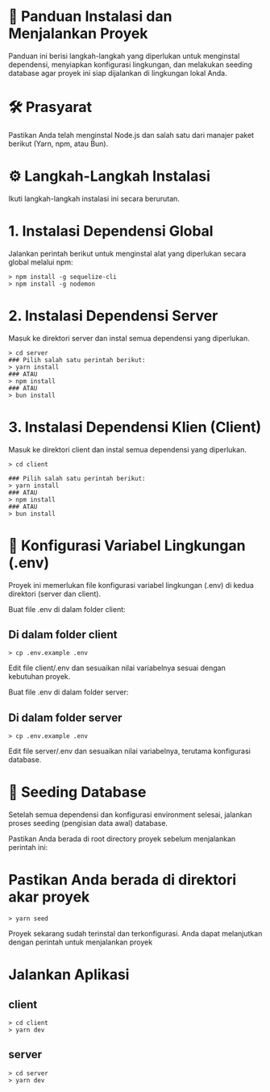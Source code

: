 # 🚀 Panduan Instalasi dan Menjalankan Proyek

Panduan ini berisi langkah-langkah yang diperlukan untuk menginstal dependensi, menyiapkan konfigurasi lingkungan, dan melakukan seeding database agar proyek ini siap dijalankan di lingkungan lokal Anda.

# 🛠️ Prasyarat

Pastikan Anda telah menginstal Node.js dan salah satu dari manajer paket berikut (Yarn, npm, atau Bun).

# ⚙️ Langkah-Langkah Instalasi

Ikuti langkah-langkah instalasi ini secara berurutan.

# 1. Instalasi Dependensi Global

Jalankan perintah berikut untuk menginstal alat yang diperlukan secara global melalui npm:
```
> npm install -g sequelize-cli
> npm install -g nodemon
```

# 2. Instalasi Dependensi Server

Masuk ke direktori server dan instal semua dependensi yang diperlukan.
```
> cd server
### Pilih salah satu perintah berikut:
> yarn install
### ATAU
> npm install
### ATAU
> bun install
```

# 3. Instalasi Dependensi Klien (Client)

Masuk ke direktori client dan instal semua dependensi yang diperlukan.
```
> cd client

### Pilih salah satu perintah berikut:
> yarn install
### ATAU
> npm install
### ATAU
> bun install
```

# 📝 Konfigurasi Variabel Lingkungan (.env)

Proyek ini memerlukan file konfigurasi variabel lingkungan (.env) di kedua direktori (server dan client).

Buat file .env di dalam folder client:

## Di dalam folder client
```
> cp .env.example .env
```

Edit file client/.env dan sesuaikan nilai variabelnya sesuai dengan kebutuhan proyek.

Buat file .env di dalam folder server:

## Di dalam folder server
```
> cp .env.example .env
```

Edit file server/.env dan sesuaikan nilai variabelnya, terutama konfigurasi database.

# 🌱 Seeding Database

Setelah semua dependensi dan konfigurasi environment selesai, jalankan proses seeding (pengisian data awal) database.

Pastikan Anda berada di root directory proyek sebelum menjalankan perintah ini:

# Pastikan Anda berada di direktori akar proyek
```
> yarn seed
```

Proyek sekarang sudah terinstal dan terkonfigurasi. Anda dapat melanjutkan dengan perintah untuk menjalankan proyek

# Jalankan Aplikasi
## client
```
> cd client
> yarn dev
```

## server
```
> cd server
> yarn dev
```